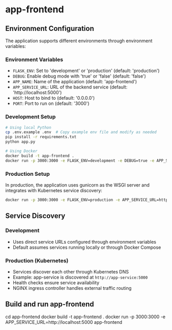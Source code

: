 # app-frontend

## Environment Configuration

The application supports different environments through environment variables:

### Environment Variables
- `FLASK_ENV`: Set to 'development' or 'production' (default: 'production')
- `DEBUG`: Enable debug mode with 'true' or 'false' (default: 'false')
- `APP_NAME`: Name of the application (default: 'app-frontend')
- `APP_SERVICE_URL`: URL of the backend service (default: 'http://localhost:5000')
- `HOST`: Host to bind to (default: '0.0.0.0')
- `PORT`: Port to run on (default: '3000')

### Development Setup
```bash
# Using local Python
cp .env.example .env  # Copy example env file and modify as needed
pip install -r requirements.txt
python app.py

# Using Docker
docker build -t app-frontend .
docker run -p 3000:3000 -e FLASK_ENV=development -e DEBUG=true -e APP_SERVICE_URL=http://localhost:5000 app-frontend
```

### Production Setup 
In production, the application uses gunicorn as the WSGI server and integrates with Kubernetes service discovery:

```bash
docker run -p 3000:3000 -e FLASK_ENV=production -e APP_SERVICE_URL=http://app-service:5000 app-frontend
```

## Service Discovery

### Development
- Uses direct service URLs configured through environment variables
- Default assumes services running locally or through Docker Compose

### Production (Kubernetes)
- Services discover each other through Kubernetes DNS
- Example: app-service is discovered at `http://app-service:5000`
- Health checks ensure service availability
- NGINX ingress controller handles external traffic routing

## Build and run app-frontend
cd app-frontend
docker build -t app-frontend .
docker run -p 3000:3000 -e APP_SERVICE_URL=http://localhost:5000 app-frontend